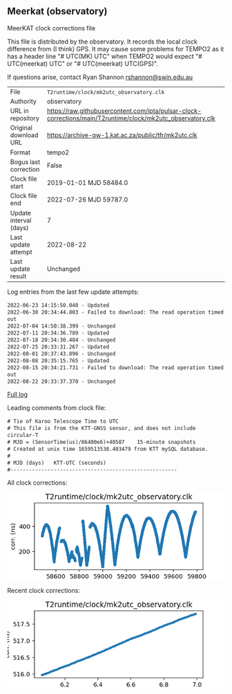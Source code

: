 
## Meerkat (observatory)

MeerKAT clock corrections file

This file is distributed by the observatory. It records the local
clock difference from (I think) GPS. It may cause some problems
for TEMPO2 as it has a header line "# UTC(MK) UTC" when TEMPO2
would expect "# UTC(meerkat) UTC" or "# UTC(meerkat) UTC(GPS)".

If questions arise, contact Ryan Shannon <rshannon@swin.edu.au>

|     |     |
|:--- |:--- |
| File | `T2runtime/clock/mk2utc_observatory.clk` |
| Authority | observatory |
| URL in repository | <https://raw.githubusercontent.com/ipta/pulsar-clock-corrections/main/T2runtime/clock/mk2utc_observatory.clk> |
| Original download URL | <https://archive-gw-1.kat.ac.za/public/tfr/mk2utc.clk> |
| Format | tempo2 |
| Bogus last correction | False |
| Clock file start | 2019-01-01 MJD 58484.0 |
| Clock file end | 2022-07-26 MJD 59787.0 |
| Update interval (days) | 7 |
| Last update attempt | 2022-08-22 |
| Last update result | Unchanged |

Log entries from the last few update attempts:
```
2022-06-23 14:15:50.040 - Updated
2022-06-30 20:34:44.803 - Failed to download: The read operation timed out
2022-07-04 14:50:38.399 - Unchanged
2022-07-11 20:34:36.789 - Updated
2022-07-18 20:34:30.484 - Unchanged
2022-07-25 20:33:31.267 - Updated
2022-08-01 20:37:43.896 - Unchanged
2022-08-08 20:35:15.765 - Updated
2022-08-15 20:34:21.731 - Failed to download: The read operation timed out
2022-08-22 20:33:37.370 - Unchanged
```
[Full log](https://raw.githubusercontent.com/ipta/pulsar-clock-corrections/main/log/T2runtime/clock/mk2utc_observatory.clk.log)

Leading comments from clock file:

    # Tie of Karoo Telescope Time to UTC
    # This file is from the KTT-GNSS sensor, and does not include circular-T
    # MJD = (SensorTime(us)/86400e6)+40587    15-minute snapshots
    # Created at unix time 1659513538.403479 from KTT mySQL database.
    #
    # MJD (days)   KTT-UTC (seconds)
    #------------------------------------------------------



All clock corrections:

![plot of all clock corrections](mk2utc_observatory.clk.png "All corrections")

Recent clock corrections:

![plot of recent clock corrections](mk2utc_observatory.clk.short.png "Recent corrections")

